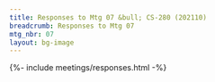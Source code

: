 ```yaml
---
title: Responses to Mtg 07 &bull; CS-280 (202110)
breadcrumb: Responses to Mtg 07
mtg_nbr: 07
layout: bg-image
---
```


{%- include meetings/responses.html -%}
